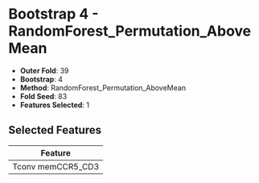 # Bootstrap 4 - RandomForest_Permutation_AboveMean

- **Outer Fold**: 39
- **Bootstrap**: 4
- **Method**: RandomForest_Permutation_AboveMean
- **Fold Seed**: 83
- **Features Selected**: 1

## Selected Features

| Feature |
|---------|
| Tconv memCCR5_CD3 |
